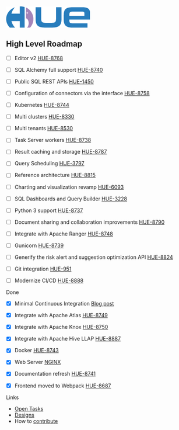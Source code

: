 ![alt text](https://raw.githubusercontent.com/cloudera/hue/master/docs/images/hue_logo.png "Hue Logo")

High Level Roadmap
------------------

* [ ] Editor v2 [HUE-8768](https://issues.cloudera.org/browse/HUE-8768)
* [ ] SQL Alchemy full support [HUE-8740](https://issues.cloudera.org/browse/HUE-8740)
* [ ] Public SQL REST APIs [HUE-1450](https://issues.cloudera.org/browse/HUE-1450)
* [ ] Configuration of connectors via the interface [HUE-8758](https://issues.cloudera.org/browse/HUE-8758)
* [ ] Kubernetes [HUE-8744](https://issues.cloudera.org/browse/HUE-8744)
* [ ] Multi clusters [HUE-8330](https://issues.cloudera.org/browse/HUE-8330)
* [ ] Multi tenants [HUE-8530](https://issues.cloudera.org/browse/HUE-8530)
* [ ] Task Server workers [HUE-8738](https://issues.cloudera.org/browse/HUE-8738)
* [ ] Result caching and storage [HUE-8787](https://issues.cloudera.org/browse/HUE-8787)
* [ ] Query Scheduling [HUE-3797](https://issues.cloudera.org/browse/HUE-3797)
* [ ] Reference architecture [HUE-8815](https://issues.cloudera.org/browse/HUE-8815)
* [ ] Charting and visualization revamp [HUE-6093](https://issues.cloudera.org/browse/HUE-6093)
* [ ] SQL Dashboards and Query Builder [HUE-3228](https://issues.cloudera.org/browse/HUE-3228)
* [ ] Python 3 support [HUE-8737](https://issues.cloudera.org/browse/HUE-8737)
* [ ] Document sharing and collaboration improvements [HUE-8790](https://issues.cloudera.org/browse/HUE-8790)
* [ ] Integrate with Apache Ranger [HUE-8748](https://issues.cloudera.org/browse/HUE-8748)
* [ ] Gunicorn [HUE-8739](https://issues.cloudera.org/browse/HUE-8739)
* [ ] Generify the risk alert and suggestion optimization API [HUE-8824](https://issues.cloudera.org/browse/HUE-8824)
* [ ] Git integration [HUE-951](https://issues.cloudera.org/browse/HUE-951)
* [ ] Modernize CI/CD [HUE-8888](https://issues.cloudera.org/browse/HUE-8888)


Done

* [x] Minimal Continuous Integration [Blog post](http://gethue.com/improving-the-developer-productivity-with-some-continuous-integration/)
* [x] Integrate with Apache Atlas [HUE-8749](https://issues.cloudera.org/browse/HUE-8749)
* [x] Integrate with Apache Knox [HUE-8750](https://issues.cloudera.org/browse/HUE-8750)
* [x] Integrate with Apache Hive LLAP [HUE-8887](https://issues.cloudera.org/browse/HUE-8887)
* [x] Docker [HUE-8743](https://issues.cloudera.org/browse/HUE-8743)
* [x] Web Server [NGINX](http://gethue.com/using-nginx-to-speed-up-hue-3-8-0/)
* [x] Documentation refresh [HUE-8741](https://issues.cloudera.org/browse/HUE-8741)
* [x] Frontend moved to Webpack [HUE-8687](https://issues.cloudera.org/browse/HUE-8687)


Links

* [Open Tasks](https://issues.cloudera.org/projects/HUE/issues)
* [Designs](/docs/designs)
* How to [contribute](/CONTRIBUTING.md)
